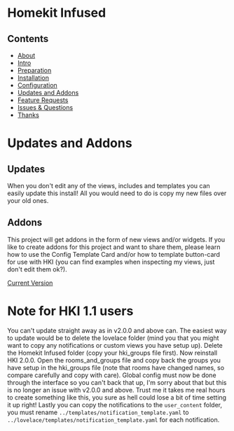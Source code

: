 # Homekit Infused

## Contents
- [About](index.md)
- [Intro](intro.md)
- [Preparation](preparation.md)
- [Installation](installation.md)
- [Configuration](configuration.md)
- [Updates and Addons](updates.md)
- [Feature Requests](requests.md)
- [Issues & Questions](issues.md)
- [Thanks](thanks.md)

# Updates and Addons
## Updates
When you don't edit any of the views, includes and templates you can easily update this install! All you would need to do is copy my new files over your old ones.

## Addons
This project will get addons in the form of new views and/or widgets.
If you like to create addons for this project and want to share them, please learn how to use the Config Template Card and/or how to template button-card for use with HKI (you can find examples when inspecting my views, just don't edit them ok?).

[Current Version](version.html)

# Note for HKI 1.1 users
You can't update straight away as in v2.0.0 and above can. The easiest way to update would be to delete the lovelace folder (mind you that you might want to copy any notifications or custom views you have setup up). Delete the Homekit Infused folder (copy your hki_groups file first). Now reinstall HKI 2.0.0. Open the rooms_and_groups file and copy back the groups you have setup in the hki_groups file (note that rooms have changed names, so compare carefully and copy with care). Global config must now be done through the interface so you can't back that up, I'm sorry about that but this is no longer an issue with v2.0.0 and above. Trust me it takes me real hours to create something like this, you sure as hell could lose a bit of time setting it up right! Lastly you can copy the notifications to the `user_content` folder, you must rename `../templates/notification_template.yaml` to `../lovelace/templates/notification_template.yaml` for each notification.
